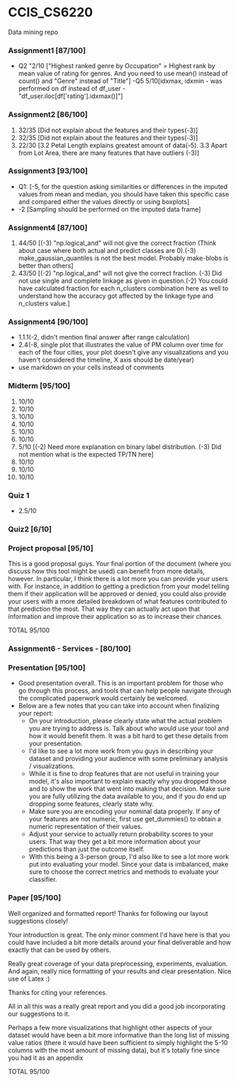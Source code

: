 # CCIS_CS6220
Data mining repo
### Assignment1 [87/100]
- Q2 "2/10 ["Highest ranked genre by Occupation" = Highest rank by mean value of rating for genres. And you need to use mean() instead of count() and "Genre" instead of "Title"]
-Q5 5/10[idxmax, idxmin - was performed on df instead of df_user - "df_user.iloc[df['rating'].idxmax()]"]

### Assignment2 [86/100]
1. 32/35 [Did not explain about the features and their types(-3)]
2. 32/35 [Did not explain about the features and their types(-3)]
3. 22/30 [3.2 Petal Length explains greatest amount of data(-5). 3.3 Apart from Lot Area, there are many features that have outliers (-3)]
### Assignment3 [93/100]
- Q1: [-5, for the question asking similarities or differences in the imputed values from mean and median, you should have taken this specific case and compared either the values directly or using boxplots]
- -2 [Sampling should be performed on the imputed data frame]

### Assignment4 [87/100]
1. 44/50 [(-3) "np.logical_and" will not give the correct fraction (Think about case where both actual and predict classes are 0).(-3) make_gaussian_quantiles is not the best model. Probably make-blobs is better than others]
2. 43/50 [(-2) "np.logical_and" will not give the correct fraction. (-3) Did not use single and complete linkage as given in question.(-2) You could have calculated fraction for each n_clusters combination here as well to understand how the accuracy got affected by the linkage type and n_clusters value.]
### Assignment4 [90/100]
- 1.1.1(-2, didn't mention final answer after range calculation)
- 2.4(-8, single plot that illustrates the value of PM column over time for each of the four cities, your plot doesn't give any visualizations and you haven't considered the timeline, X axis should be date/year)
- use markdown on your cells instead of comments
### Midterm [95/100]
1. 10/10
2. 10/10
3. 10/10
4. 10/10
5. 10/10
6. 10/10
7. 5/10 [(-2) Need more explanation on binary label distribution. (-3) Did not mention what is the expected TP/TN here]
8. 10/10
9. 10/10
10. 10/10 

### Quiz 1
- 2.5/10

### Quiz2 [6/10]
### Project proposal [95/10]

This is a good proposal guys. Your final portion of the document (where you discuss how this tool might be used) can benefit from more details, however. In particular, I think there is a lot more you can provide your users with. For instance, in addition to getting a prediction from your model telling them if their application will be approved or denied, you could also provide your users with a more detailed breakdown of what features contributed to that prediction the most. That way they can actually act upon that information and improve their application so as to increase their chances.

TOTAL 95/100

### Assignment6 - Services - [80/100]

### Presentation [95/100]

* Good presentation overall. This is an important problem for those who go through this process, and tools that can help people navigate through the complicated paperwork would certainly be welcomed.
* Below are a few notes that you can take into account when finalizing your report:
	- On your introduction, please clearly state what the actual problem you are trying to address is. Talk about who would use your tool and how it would benefit them. It was a bit hard to get these details from your presentation.
	- I'd like to see a lot more work from you guys in describing your dataset and providing your audience with some preliminary analysis / visualizations.
	- While it is fine to drop features that are not useful in training your model, it's also important to explain exactly why you dropped those and to show the work that went into making that decision. Make sure you are fully utilizing the data available to you, and if you do end up dropping some features, clearly state why.
	- Make sure you are encoding your nominal data properly. If any of your features are not numeric, first use get_dummies() to obtain a numeric representation of their values.
	- Adjust your service to actually return probability scores to your users. That way they get a bit more information about your predictions than just the outcome itself.
	- With this being a 3-person group, I'd also like to see a lot more work put into evaluating your model. Since your data is imbalanced, make sure to choose the correct metrics and methods to evaluate your classifier.

### Paper [95/100]

Well organized and formatted report! Thanks for following our layout suggestions closely!

Your introduction is great. The only minor comment I'd have here is that you could have included a bit more details around your final deliverable and how exactly that can be used by others.

Really great coverage of your data preprocessing, experiments, evaluation. And again, really nice formatting of your results and clear presentation. Nice use of Latex :)

Thanks for citing your references.

All in all this was a really great report and you did a good job incorporating our suggestions to it.

Perhaps a few more visualizations that highlight other aspects of your dataset would have been a bit more informative than the long list of missing value ratios (there it would have been sufficient to simply highlight the 5-10 columns with the most amount of missing data), but it's totally fine since you had it as an appendix

TOTAL 95/100
